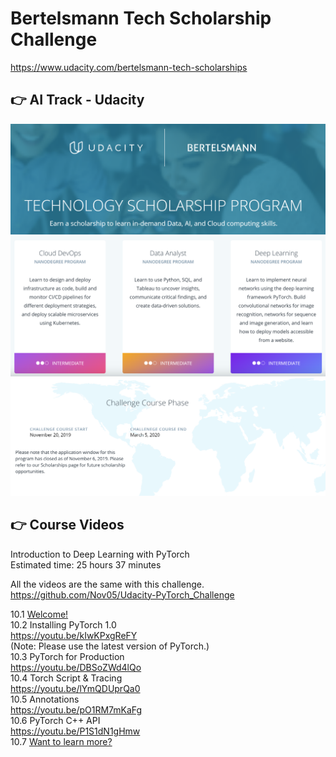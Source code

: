 ﻿
# Bertelsmann Tech Scholarship Challenge 

https://www.udacity.com/bertelsmann-tech-scholarships

## :point_right: AI Track - Udacity  

<img src="https://github.com/Nov05/pictures/blob/master/Udacity/2019-11-21%20Bertelsmann/2019-11-21%2008_59_34-Bertelsmann%20Technology%20Scholarships%20-%20Udacity.png?raw=true" width=700>

<img src="https://github.com/Nov05/pictures/blob/master/Udacity/2019-11-21%20Bertelsmann/2019-11-21%2008_59_59-Bertelsmann%20Technology%20Scholarships%20-%20Udacity.png?raw=true" width=700>  

<img src="https://github.com/Nov05/pictures/blob/master/Udacity/2019-11-21%20Bertelsmann/2019-11-21%2009_00_27-Bertelsmann%20Technology%20Scholarships%20-%20Udacity.png?raw=true" width=700> 

## :point_right: Course Videos

Introduction to Deep Learning with PyTorch   
Estimated time: 25 hours 37 minutes    

All the videos are the same with this challenge.    
https://github.com/Nov05/Udacity-PyTorch_Challenge   

10.1 [Welcome!](https://github.com/Nov05/Udacity/blob/master/2019-11-21%20Bertelsmann/course/Lesson%2010.01.md)    
10.2 Installing PyTorch 1.0   
https://youtu.be/kIwKPxgReFY  
(Note: Please use the latest version of PyTorch.)   
10.3 PyTorch for Production  
https://youtu.be/DBSoZWd4lQo   
10.4 Torch Script & Tracing   
https://youtu.be/lYmQDUprQa0   
10.5 Annotations   
https://youtu.be/pO1RM7mKaFg   
10.6 PyTorch C++ API  
https://youtu.be/P1S1dN1gHmw   
10.7 [Want to learn more?](https://github.com/Nov05/Udacity/blob/master/2019-11-21%20Bertelsmann/course/Lesson%2010.01.md)   





   


